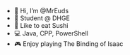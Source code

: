 - 👋 Hi, I’m @MrEuds
- 👀 Student @ DHGE
- 🍣 Like to eat Sushi
- 💻 Java, CPP, PowerShell
- 🎮 Enjoy playing The Binding of Isaac

<!---
MrEuds/MrEuds is a ✨ special ✨ repository because its `README.md` (this file) appears on your GitHub profile.
You can click the Preview link to take a look at your changes.
--->
